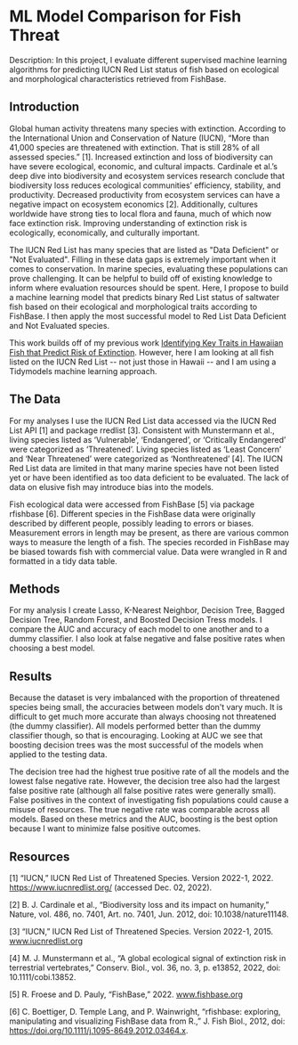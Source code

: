 # ML Model Comparison for Fish Threat

Description: In this project, I evaluate different supervised machine learning algorithms for predicting IUCN Red List status of fish based on ecological and morphological characteristics retrieved from FishBase.

## Introduction

Global human activity threatens many species with extinction. According to the International Union and Conservation of Nature (IUCN), “More than 41,000 species are threatened with extinction. That is still 28% of all assessed species.” [1]. Increased extinction and loss of biodiversity can have severe ecological, economic, and cultural impacts. Cardinale et al.’s deep dive into biodiversity and ecosystem services research conclude that biodiversity loss reduces ecological communities’ efficiency, stability, and productivity. Decreased productivity from ecosystem services can have a negative impact on ecosystem economics [2]. Additionally, cultures worldwide have strong ties to local flora and fauna, much of which now face extinction risk. Improving understanding of extinction risk is ecologically, economically, and culturally important.

The IUCN Red List has many species that are listed as "Data Deficient" or "Not Evaluated". Filling in these data gaps is extremely important when it comes to conservation. In marine species, evaluating these populations can prove challenging. It can be helpful to build off of existing knowledge to inform where evaluation resources should be spent. Here, I propose to build a machine learning model that predicts binary Red List status of saltwater fish based on their ecological and morphological traits according to FishBase. I then apply the most successful model to Red List Data Deficient and Not Evaluated species. 

This work builds off of my previous work [Identifying Key Traits in Hawaiian Fish that Predict Risk of Extinction](https://elkewind.github.io/posts/2022-12-02-hawaiian-fish-analysis/). However, here I am looking at all fish listed on the IUCN Red List -- not just those in Hawaii -- and I am using a Tidymodels machine learning approach.

## The Data

For my analyses I use the IUCN Red List data accessed via the IUCN Red List API [1] and package rredlist [3]. Consistent with Munstermann et al., living species listed as ‘Vulnerable’, ‘Endangered’, or ‘Critically Endangered’ were categorized as ‘Threatened’. Living species listed as ‘Least Concern’ and ‘Near Threatened’ were categorized as ‘Nonthreatened’ [4]. The IUCN Red List data are limited in that many marine species have not been listed yet or have been identified as too data deficient to be evaluated. The lack of data on elusive fish may introduce bias into the models.

Fish ecological data were accessed from FishBase [5] via package rfishbase [6]. Different species in the FishBase data were originally described by different people, possibly leading to errors or biases. Measurement errors in length may be present, as there are various common ways to measure the length of a fish. The species recorded in FishBase may be biased towards fish with commercial value. Data were wrangled in R and formatted in a tidy data table.

## Methods

For my analysis I create Lasso, K-Nearest Neighbor, Decision Tree, Bagged Decision Tree, Random Forest, and Boosted Decision Tress models. I compare the AUC and accuracy of each model to one another and to a dummy classifier. I also look at false negative and false positive rates when choosing a best model.

## Results 

Because the dataset is very imbalanced with the proportion of threatened species being small, the accuracies between models don't vary much. It is difficult to get much more accurate than always choosing not threatened (the dummy classifier). All models performed better than the dummy classifier though, so that is encouraging. Looking at AUC we see that boosting decision trees was the most successful of the models when applied to the testing data. 

The decision tree had the highest true positive rate of all the models and the lowest false negative rate. However, the decision tree also had the largest false positive rate (although all false positive rates were generally small). False positives in the context of investigating fish populations could cause a misuse of resources. The true negative rate was comparable across all models. Based on these metrics and the AUC, boosting is the best option because I want to minimize false positive outcomes.

## Resources
[1] “IUCN,” IUCN Red List of Threatened Species. Version 2022-1, 2022. https://www.iucnredlist.org/ (accessed Dec. 02, 2022).

[2] B. J. Cardinale et al., “Biodiversity loss and its impact on humanity,” Nature, vol. 486, no. 7401, Art. no. 7401, Jun. 2012, doi: 10.1038/nature11148. 

[3] “IUCN,” IUCN Red List of Threatened Species. Version 2022-1, 2015. www.iucnredlist.org

[4] M. J. Munstermann et al., “A global ecological signal of extinction risk in terrestrial vertebrates,” Conserv. Biol., vol. 36, no. 3, p. e13852, 2022, doi: 10.1111/cobi.13852.

[5] R. Froese and D. Pauly, “FishBase,” 2022. www.fishbase.org

[6] C. Boettiger, D. Temple Lang, and P. Wainwright, “rfishbase: exploring, manipulating and visualizing FishBase data from R.,” J. Fish Biol., 2012, doi: https://doi.org/10.1111/j.1095-8649.2012.03464.x.
